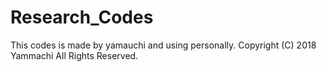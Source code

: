 # Research_Codes
This codes is made by yamauchi and using personally.
Copyright (C) 2018 Yammachi All Rights Reserved.
